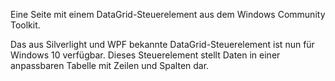﻿Eine Seite mit einem DataGrid-Steuerelement aus dem Windows Community Toolkit.

Das aus Silverlight und WPF bekannte DataGrid-Steuerelement ist nun für Windows 10 verfügbar. Dieses Steuerelement stellt Daten in einer anpassbaren Tabelle mit Zeilen und Spalten dar.
